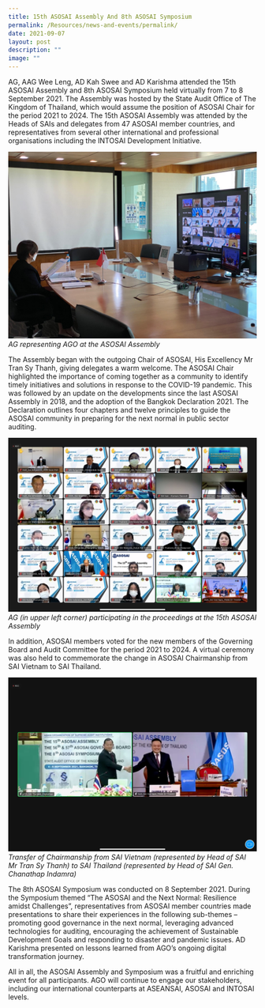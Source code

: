 ```yaml
---
title: 15th ASOSAI Assembly And 8th ASOSAI Symposium
permalink: /Resources/news-and-events/permalink/
date: 2021-09-07
layout: post
description: ""
image: ""
---
```

AG, AAG Wee Leng, AD Kah Swee and AD Karishma attended the 15th ASOSAI Assembly and 8th ASOSAI Symposium held virtually from 7 to 8 September 2021. The Assembly was hosted by the State Audit Office of The Kingdom of Thailand, which would assume the position of ASOSAI Chair for the period 2021 to 2024. The 15th ASOSAI Assembly was attended by the Heads of SAIs and delegates from 47 ASOSAI member countries, and representatives from several other international and professional organisations including the INTOSAI Development Initiative.

![](/images/News%20&%20Events%20Photos/2021/2021asosai-1.jpg)
*AG representing AGO at the ASOSAI Assembly*

The Assembly began with the outgoing Chair of ASOSAI, His Excellency Mr Tran Sy Thanh, giving delegates a warm welcome. The ASOSAI Chair highlighted the importance of coming together as a community to identify timely initiatives and solutions in response to the COVID-19 pandemic. This was followed by an update on the developments since the last ASOSAI Assembly in 2018, and the adoption of the Bangkok Declaration 2021. The Declaration outlines four chapters and twelve principles to guide the ASOSAI community in preparing for the next normal in public sector auditing. 

![](/images/News%20&%20Events%20Photos/2021/2021asosai-2.jpg)
*AG (in upper left corner) participating in the proceedings at the 15th ASOSAI Assembly*

In addition, ASOSAI members voted for the new members of the Governing Board and Audit Committee for the period 2021 to 2024. A virtual ceremony was also held to commemorate the change in ASOSAI Chairmanship from SAI Vietnam to SAI Thailand.

![](/images/News%20&%20Events%20Photos/2021/2021asosai-3.jpg)
*Transfer of Chairmanship from SAI Vietnam (represented by Head of SAI Mr Tran Sy Thanh) to SAI Thailand (represented by Head of SAI Gen. Chanathap Indamra)*

 The 8th ASOSAI Symposium was conducted on 8 September 2021. During the Symposium themed “The ASOSAI and the Next Normal: Resilience amidst Challenges”, representatives from ASOSAI member countries made presentations to share their experiences in the following sub-themes – promoting good governance in the next normal, leveraging advanced technologies for auditing, encouraging the achievement of Sustainable Development Goals and responding to disaster and pandemic issues. AD Karishma presented on lessons learned from AGO’s ongoing digital transformation journey. 

 All in all, the ASOSAI Assembly and Symposium was a fruitful and enriching event for all participants. AGO will continue to engage our stakeholders, including our international counterparts at ASEANSAI, ASOSAI and INTOSAI levels. 